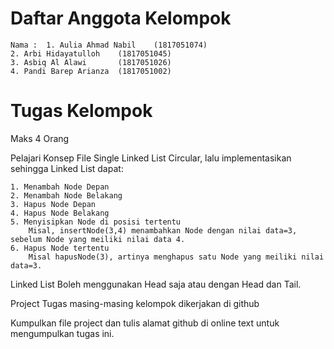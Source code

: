 # Daftar Anggota Kelompok

	Nama :  1. Aulia Ahmad Nabil 	(1817051074)
	2. Arbi Hidayatulloh 	(1817051045)
	3. Asbiq Al Alawi      	(1817051026)
	4. Pandi Barep Arianza 	(1817051002)

# Tugas Kelompok

Maks 4 Orang

Pelajari Konsep File Single Linked List Circular, lalu implementasikan sehingga Linked List dapat:

    1. Menambah Node Depan
    2. Menambah Node Belakang
    3. Hapus Node Depan
    4. Hapus Node Belakang
    5. Menyisipkan Node di posisi tertentu
        Misal, insertNode(3,4) menambahkan Node dengan nilai data=3, sebelum Node yang meiliki nilai data 4.
    6. Hapus Node tertentu
        Misal hapusNode(3), artinya menghapus satu Node yang meiliki nilai data=3.

Linked List Boleh menggunakan Head saja atau dengan Head dan Tail.

Project Tugas masing-masing kelompok dikerjakan di github

Kumpulkan file project dan tulis alamat github di online text untuk mengumpulkan tugas ini.